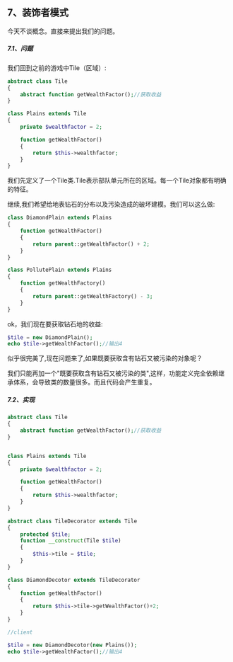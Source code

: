 <h2>7、装饰者模式</h2>

今天不谈概念。直接来提出我们的问题。

<h5>7.1、问题</h5>

我们回到之前的游戏中Tile（区域）:

```php
abstract class Tile
{
    abstract function getWealthFactor();//获取收益
}

class Plains extends Tile
{
    private $wealthfactor = 2;

    function getWealthFactor()
    {
        return $this->wealthfactor;
    }
}
```

我们先定义了一个Tile类.Tile表示部队单元所在的区域。每一个Tile对象都有明确的特征。

继续,我们希望给地表钻石的分布以及污染造成的破坏建模。我们可以这么做:

```php
class DiamondPlain extends Plains
{
    function getWealthFactor()
    {
        return parent::getWealthFactor() + 2;
    }
}

class PollutePlain extends Plains
{
    function getWealthFactory()
    {
        return parent::getWealthFactory() - 3;
    }
}
```

ok，我们现在要获取钻石地的收益:

```php
$tile = new DiamondPlain();
echo $tile->getWealthFactor();//输出4
```

似乎很完美了,现在问题来了,如果既要获取含有钻石又被污染的对象呢？

我们只能再加一个"既要获取含有钻石又被污染的类",这样，功能定义完全依赖继承体系，会导致类的数量很多。而且代码会产生重复。

<h5>7.2、实现</h5>

```php
abstract class Tile
{
    abstract function getWealthFactor();//获取收益
}


class Plains extends Tile
{
    private $wealthfactor = 2;

    function getWealthFactor()
    {
        return $this->wealthfactor;
    }
}

abstract class TileDecorator extends Tile
{
    protected $tile;
    function __construct(Tile $tile)
    {
        $this->tile = $tile;
    }
}

class DiamondDecotor extends TileDecorator
{
    function getWealthFactor()
    {
        return $this->tile->getWealthFactor()+2;
    }
}

//client

$tile = new DiamondDecotor(new Plains());
echo $tile->getWealthFactor();//输出4
```
